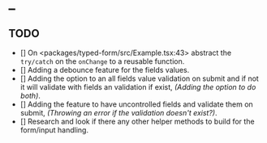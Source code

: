 # \_

## TODO

- [] On <packages/typed-form/src/Example.tsx:43> abstract the `try/catch` on the `onChange` to a reusable function.
- [] Adding a debounce feature for the fields values.
- [] Adding the option to an all fields value validation on submit and if not it will validate with fields an validation if exist, _(Adding the option to do both)_.
- [] Adding the feature to have uncontrolled fields and validate them on submit, _(Throwing an error if the validation doesn't exist?)_.
- [] Research and look if there any other helper methods to build for the form/input handling.
